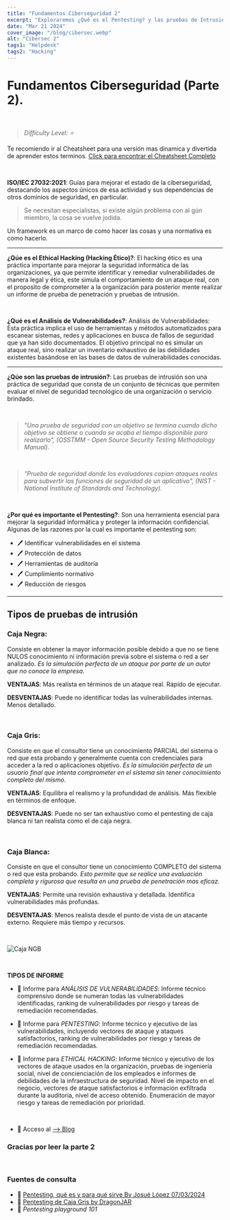 ```yaml
---
title: "Fundamentos Ciberseguridad 2"
excerpt: "Exploraremos ¿Qué es el Pentesting? y las pruebas de Intrusión!"
date: "Mar 21 2024"
cover_image: "/blog/cibersec.webp"
alt: "Cibersec 2"
tags1: "Helpdesk"
tags2: "Hacking"
---
```


# Fundamentos Ciberseguridad (Parte 2).

&nbsp;

> *Difficulty Level: ⭐*

Te recomiendo ir al Cheatsheet para una versión mas dinamica y divertida de aprender estos terminos.
[Click para encontrar el Cheatsheet Completo](https://aiskoa.gitbook.io/glosario-de-hacking-ciberseguridad-y-redes/)

&nbsp;

**ISO/IEC 27032:2021**: Guías para mejorar el estado de la ciberseguridad, destacando los aspectos únicos de esa actividad y sus dependencias de otros dominios de seguridad, en particular.

> Se necesitan especialistas, si existe algún problema con al gún miembro, la cosa se vuelve jodida.

Un framework es un marco de como hacer las cosas y una normativa es como hacerlo.

---

**¿Qúe es el Ethical Hacking (Hacking Ético)?**: El hacking ético es una práctica importante para mejorar la seguridad informática de las organizaciones, ya que permite identificar y remediar vulnerabilidades de manera legal y ética, este simula el comportamiento de un ataque real, con el proposito de comprometer a la organización para posterior mente realizar un informe de prueba de penetración y pruebas de intrusión.

&nbsp;

**¿Qué es el Análisis de Vulnerabilidades?**: Análisis de Vulnerabilidades: Esta práctica implica el uso de herramientas y métodos automatizados para escanear sistemas, redes y aplicaciones en busca de fallos de seguridad que ya han sido documentados. El objetivo principal no es simular un ataque real, sino realizar un inventario exhaustivo de las debilidades existentes basándose en las bases de datos de vulnerabilidades conocidas.

---

**¿Qúe son las pruebas de intrusión?**: Las pruebas de intrusión son una práctica de seguridad que consta de un conjunto de técnicas que permiten evaluar el nivel de seguridad tecnológico de una organización o servicio brindado.

&nbsp;

> *"Una prueba de seguridad con un objetivo se termina cuando dicho objetivo se obtiene o cuando se acaba el tiempo disponible para realizarlo", (OSSTMM - Open Source Security Testing Methodology Manual).*

&nbsp;

> *"Prueba de seguridad donde los evaluadores copian ataques reales para subvertir las funciones de seguridad de un aplicativo", (NIST - National Institute of Standards and Technology).*

&nbsp;

**¿Por qué es importante el Pentesting?**: Son una herramienta esencial para mejorar la seguridad informática y proteger la información confidencial. Algunas de las razones por la cual es importante el pentesting son:

- 🖊️ Identificar vulnerabilidades en el sistema
- 🖊️ Protección de datos
- 🖊️ Herramientas de auditoría
- 🖊️ Cumplimiento normativo
- 🖊️ Reducción de riesgos

---

## Tipos de pruebas de intrusión

### Caja Negra:

Consiste en obtener la mayor información posible debido a que no se tiene NULOS conocimiento ni información previa sobre el sistema o red a ser analizado. *Es la simulación perfecta de un ataque por parte de un autor que no conoce la empresa*.

**VENTAJAS**: Más realista en términos de un ataque real. Rápido de ejecutar.

**DESVENTAJAS**: Puede no identificar todas las vulnerabilidades internas. Menos detallado.

&nbsp;

### Caja Gris: 

Consiste en que el consultor tiene un conocimiento PARCIAL del sistema o red que esta probando y generalmente cuenta con credenciales para acceder a la red o aplicaciones objetivo. *Es la simulación perfecta de un usuario final que intenta comprometer en el sistema sin tener conocimiento completo del mismo*.

**VENTAJAS**: Equilibra el realismo y la profundidad de análisis. Más flexible en términos de enfoque.

**DESVENTAJAS**: Puede no ser tan exhaustivo como el pentesting de caja blanca ni tan realista como el de caja negra.

&nbsp;

### Caja Blanca: 

Consiste en que el consultor tiene un conocimiento COMPLETO del sistema o red que esta probando. *Esto permite que se realice una evaluación completa y rigurosa que resulta en una prueba de penetración mas eficaz*.

**VENTAJAS**: Permite una revisión exhaustiva y detallada. Identifica vulnerabilidades más profundas.

**DESVENTAJAS**: Menos realista desde el punto de vista de un atacante externo. Requiere más tiempo y recursos.

&nbsp;

![Caja NGB](https://pbs.twimg.com/media/E2Qatt0XIAc7LJM.jpg)

&nbsp;

**TIPOS DE INFORME**

- 📕 Informe para *ANÁLISIS DE VULNERABILIDADES*: Informe técnico comprensivo donde se numeran todas las vulnerabilidades identificadas, ranking de vulnerabilidades por riesgo y tareas de remediación recomendadas.

- 📕 Informe para *PENTESTING*: Informe técnico y ejecutivo de las vulnerabilidades, incluyendo vectores de ataque y ataques satisfactorios, ranking de vulnerabilidades por riesgo y tareas de remediación recomendadas.

- 📕 Informe para *ETHICAL HACKING*: Informe técnico y ejecutivo de los vectores de ataque usados en la organización, pruebas de ingeniería social, nivel de concienciación de los empleados e informes de debilidades de la infraestructura de seguridad. Nivel de impacto en el negocio, vectores de ataque satisfactorios e información exfiltrada durante la auditoría, nivel de acceso obtenido. Enumeración de mayor riesgo y tareas de remediación por prioridad.

&nbsp;

- 💜 Acceso al [--> Blog](https://aiskoa.vercel.app/es/blog/)

### Gracias por leer la parte 2

&nbsp;

### Fuentes de consulta

- 🔖 [Pentesting, qué es y para qué sirve By Josué López 07/03/2024](https://auditech.es/blog/pentesting-que-es-y-para-que-sirve/)
- 🔖 [Pentesting de Caja Gris by DragonJAR](https://www.dragonjar.org/pentesting-de-caja-gris.xhtml)
- 🔖 *Pentesting playground 101*
